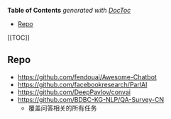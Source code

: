 <!-- START doctoc generated TOC please keep comment here to allow auto update -->
<!-- DON'T EDIT THIS SECTION, INSTEAD RE-RUN doctoc TO UPDATE -->
**Table of Contents**  *generated with [DocToc](https://github.com/thlorenz/doctoc)*

- [Repo](#repo)

<!-- END doctoc generated TOC please keep comment here to allow auto update -->

[[TOC]]

## Repo 

- https://github.com/fendouai/Awesome-Chatbot
- https://github.com/facebookresearch/ParlAI
- https://github.com/DeepPavlov/convai
- https://github.com/BDBC-KG-NLP/QA-Survey-CN
  - 覆盖问答相关的所有任务








